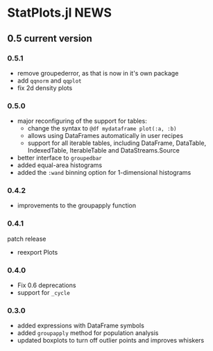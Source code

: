 
# StatPlots.jl NEWS

## 0.5 current version

### 0.5.1
- remove groupederror, as that is now in it's own package
- add `qqnorm` and `qqplot`
- fix 2d density plots

### 0.5.0
- major reconfiguring of the support for tables:
    - change the syntax to `@df mydataframe plot(:a, :b)`
    - allows using DataFrames automatically in user recipes
    - support for all iterable tables, including DataFrame, DataTable, IndexedTable, IterableTable and DataStreams.Source
- better interface to `groupedbar`
- added equal-area histograms
- added the `:wand` binning option for 1-dimensional histograms

### 0.4.2
- improvements to the groupapply function

### 0.4.1
patch release
- reexport Plots

### 0.4.0
- Fix 0.6 deprecations
- support for `_cycle`

### 0.3.0
- added expressions with DataFrame symbols
- added `groupapply` method for population analysis
- updated boxplots to turn off outlier points and improves whiskers
